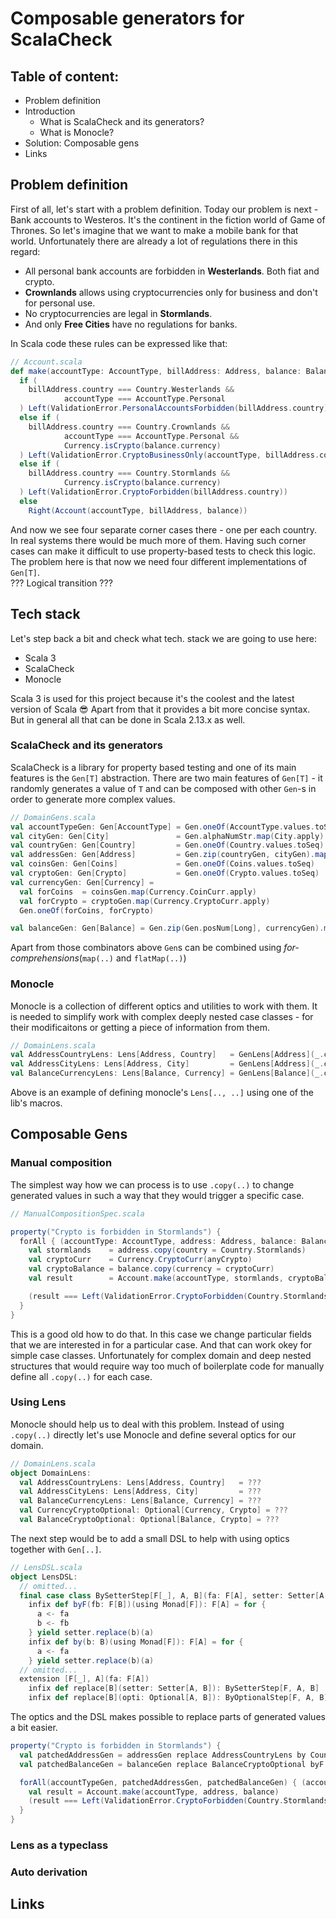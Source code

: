 # Composable generators for ScalaCheck

## Table of content:
* Problem definition
* Introduction
  * What is ScalaCheck and its generators?
  * What is Monocle?
* Solution: Composable gens
* Links


## Problem definition
First of all, let's start with a problem definition.
Today our problem is next - Bank accounts to Westeros. It's the continent in the fiction world of Game of Thrones. So let's imagine that we want to make a mobile bank for that world.
Unfortunately there are already a lot of regulations there in this regard:
* All personal bank accounts are forbidden in **Westerlands**. Both fiat and crypto.
* **Crownlands** allows using cryptocurrencies only for business and don't for personal use.
* No cryptocurrencies are legal in **Stormlands**. 
* And only **Free Cities** have no regulations for banks.

In Scala code these rules can be expressed like that:

```scala
// Account.scala
def make(accountType: AccountType, billAddress: Address, balance: Balance): Either[ValidationError, Account] =
  if (
    billAddress.country === Country.Westerlands &&
            accountType === AccountType.Personal
  ) Left(ValidationError.PersonalAccountsForbidden(billAddress.country))
  else if (
    billAddress.country === Country.Crownlands &&
            accountType === AccountType.Personal &&
            Currency.isCrypto(balance.currency)
  ) Left(ValidationError.CryptoBusinessOnly(accountType, billAddress.country))
  else if (
    billAddress.country === Country.Stormlands &&
            Currency.isCrypto(balance.currency)
  ) Left(ValidationError.CryptoForbidden(billAddress.country))
  else
    Right(Account(accountType, billAddress, balance))
```

And now we see four separate corner cases there - one per each country. In real systems there would be much more of them.
Having such corner cases can make it difficult to use property-based tests to check this logic. The problem here is that now we need four different implementations of `Gen[T]`.  
??? Logical transition ???


## Tech stack
Let's step back a bit and check what tech. stack we are going to use here:
* Scala 3
* ScalaCheck
* Monocle

Scala 3 is used for this project because it's the coolest and the latest version of Scala 😎 Apart from that it provides a bit more concise syntax. But in general all that can be done in Scala 2.13.x as well.

### ScalaCheck and its generators
ScalaCheck is a library for property based testing and one of its main features is the `Gen[T]` abstraction. There are two main features of `Gen[T]` - it randomly generates a value of `T` and can be composed with other `Gen`-s in order to generate more complex values.  
```scala
// DomainGens.scala
val accountTypeGen: Gen[AccountType] = Gen.oneOf(AccountType.values.toSeq)
val cityGen: Gen[City]               = Gen.alphaNumStr.map(City.apply)
val countryGen: Gen[Country]         = Gen.oneOf(Country.values.toSeq)
val addressGen: Gen[Address]         = Gen.zip(countryGen, cityGen).map(Address.apply.tupled)
val coinsGen: Gen[Coins]             = Gen.oneOf(Coins.values.toSeq)
val cryptoGen: Gen[Crypto]           = Gen.oneOf(Crypto.values.toSeq)
val currencyGen: Gen[Currency] =
  val forCoins  = coinsGen.map(Currency.CoinCurr.apply)
  val forCrypto = cryptoGen.map(Currency.CryptoCurr.apply)
  Gen.oneOf(forCoins, forCrypto)

val balanceGen: Gen[Balance] = Gen.zip(Gen.posNum[Long], currencyGen).map(Balance.apply.tupled)
```
Apart from those combinators above `Gen`s can be combined using _for-comprehensions_(`map(..)` and `flatMap(..)`)

### Monocle

Monocle is a collection of different optics and utilities to work with them. It is needed to simplify work with complex deeply nested case classes - for their modificaitons or getting a piece of information from them.
```scala
// DomainLens.scala
val AddressCountryLens: Lens[Address, Country]   = GenLens[Address](_.country)
val AddressCityLens: Lens[Address, City]         = GenLens[Address](_.city)
val BalanceCurrencyLens: Lens[Balance, Currency] = GenLens[Balance](_.currency)
```

Above is an example of defining monocle's `Lens[.., ..]` using one of the lib's macros.

## Composable Gens

### Manual composition
The simplest way how we can process is to use `.copy(..)` to change generated values in such a way that they would trigger a specific case.

```scala
// ManualCompositionSpec.scala

property("Crypto is forbidden in Stormlands") {
  forAll { (accountType: AccountType, address: Address, balance: Balance, anyCrypto: Crypto) =>
    val stormlands    = address.copy(country = Country.Stormlands)
    val cryptoCurr    = Currency.CryptoCurr(anyCrypto)
    val cryptoBalance = balance.copy(currency = cryptoCurr)
    val result        = Account.make(accountType, stormlands, cryptoBalance)

    (result === Left(ValidationError.CryptoForbidden(Country.Stormlands))) :| s"result = $result"
  }
}
```
This is a good old how to do that. In this case we change particular fields that we are interested in for a particular case. And that can work okey for simple case classes.
Unfortunately for complex domain and deep nested structures that would require way too much of boilerplate code for manually define all `.copy(..)` for each case.

### Using Lens
Monocle should help us to deal with this problem. Instead of using `.copy(..)` directly let's use Monocle and define several optics for our domain.

```scala
// DomainLens.scala
object DomainLens:
  val AddressCountryLens: Lens[Address, Country]   = ???
  val AddressCityLens: Lens[Address, City]         = ???
  val BalanceCurrencyLens: Lens[Balance, Currency] = ???
  val CurrencyCryptoOptional: Optional[Currency, Crypto] = ???
  val BalanceCryptoOptional: Optional[Balance, Crypto] = ???
```
The next step would be to add a small DSL to help with using optics together with `Gen[..]`.
```scala
// LensDSL.scala
object LensDSL:
  // omitted...
  final case class BySetterStep[F[_], A, B](fa: F[A], setter: Setter[A, B]):
    infix def byF(fb: F[B])(using Monad[F]): F[A] = for {
      a <- fa
      b <- fb
    } yield setter.replace(b)(a)
    infix def by(b: B)(using Monad[F]): F[A] = for {
      a <- fa
    } yield setter.replace(b)(a)
  // omitted...
  extension [F[_], A](fa: F[A])
    infix def replace[B](setter: Setter[A, B]): BySetterStep[F, A, B]   = BySetterStep(fa, setter)
    infix def replace[B](opti: Optional[A, B]): ByOptionalStep[F, A, B] = ByOptionalStep(fa, opti)
```

The optics and the DSL makes possible to replace parts of generated values a bit easier.

```scala
property("Crypto is forbidden in Stormlands") {
  val patchedAddressGen = addressGen replace AddressCountryLens by Country.Stormlands
  val patchedBalanceGen = balanceGen replace BalanceCryptoOptional byF cryptoGen

  forAll(accountTypeGen, patchedAddressGen, patchedBalanceGen) { (accountType, address, balance) =>
    val result = Account.make(accountType, address, balance)
    (result === Left(ValidationError.CryptoForbidden(Country.Stormlands))) :| s"result = $result"
  }
}
```

### Lens as a typeclass
### Auto derivation

## Links
 